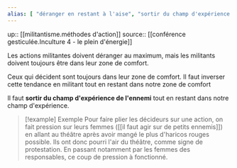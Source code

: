 ```yaml
---
alias: [ "déranger en restant à l'aise", "sortir du champ d'expérience de l'ennemi tout en restant dans le notre" ]
---
```

up:: [[militantisme.méthodes d'action]]
source:: [[conférence gesticulée.Inculture 4 - le plein d'énergie]]

Les actions militantes doivent déranger au maximum, mais les militants doivent toujours être dans leur zone de comfort.

Ceux qui décident sont toujours dans leur zone de comfort. Il faut inverser cette tendance en militant tout en restant dans notre zone de comfort

Il faut **sortir du champ d'expérience de l'ennemi** tout en restant dans notre champ d'expérience.

> [!example] Exemple
> Pour faire plier les décideurs sur une action, on fait pression sur leurs femmes ([[il faut agir sur de petits ennemis]]) en allant au théâtre après avoir mangé le plus d'haricos rouges possible. Ils ont donc pourri l'air du théâtre, comme signe de protestation. En passant notamment par les femmes des responsables, ce coup de pression à fonctionné.
> 
